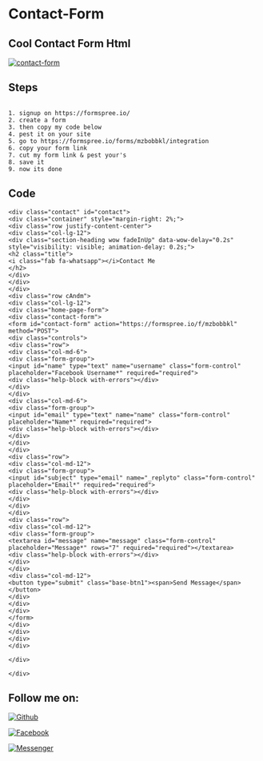 <!--@ALI4BFULLAH-->

# Contact-Form
## Cool Contact Form Html
[![contact-form](https://user-images.githubusercontent.com/89381890/147351303-2538da96-9c93-47d1-84e8-2537b8147b6c.png)](http://www.aliabdullah.bio.link)

## Steps
```

1. signup on https://formspree.io/
2. create a form
3. then copy my code below
4. pest it on your site
5. go to https://formspree.io/forms/mzbobbkl/integration
6. copy your form link
7. cut my form link & pest your's
8. save it
9. now its done
```
## Code
```
<div class="contact" id="contact">
<div class="container" style="margin-right: 2%;">
<div class="row justify-content-center">
<div class="col-lg-12">
<div class="section-heading wow fadeInUp" data-wow-delay="0.2s" style="visibility: visible; animation-delay: 0.2s;">
<h2 class="title">
<i class="fab fa-whatsapp"></i>Contact Me
</h2>
</div>
</div>
</div>
<div class="row cAndm">
<div class="col-lg-12">
<div class="home-page-form">
<div class="contact-form">
<form id="contact-form" action="https://formspree.io/f/mzbobbkl" method="POST">
<div class="controls">
<div class="row">
<div class="col-md-6">
<div class="form-group">
<input id="name" type="text" name="username" class="form-control" placeholder="Facebook Username*" required="required">
<div class="help-block with-errors"></div>
</div>
</div>
<div class="col-md-6">
<div class="form-group">
<input id="email" type="text" name="name" class="form-control" placeholder="Name*" required="required">
<div class="help-block with-errors"></div>
</div>
</div>
</div>
<div class="row">
<div class="col-md-12">
<div class="form-group">
<input id="subject" type="email" name="_replyto" class="form-control" placeholder="Email*" required="required">
<div class="help-block with-errors"></div>
</div>
</div>
</div>
<div class="row">
<div class="col-md-12">
<div class="form-group">
<textarea id="message" name="message" class="form-control" placeholder="Message*" rows="7" required="required"></textarea>
<div class="help-block with-errors"></div>
</div>
</div>
<div class="col-md-12">
<button type="submit" class="base-btn1"><span>Send Message</span></button>
</div>
</div>
</div>
</form> 
</div>
</div>
</div>
</div>

</div>

</div>
```
## Follow me on:

[![Github](https://img.shields.io/badge/GITHUB-Ali%20Abdullah1-green?colorA=%23fffff&colorB=%23000000&style=for-the-badge)](https://guthub.com/Ali-Abdullah1)

[![Facebook](https://img.shields.io/badge/FACEBOOK-Fk%20Ali%20Abdullah-green?colorA=%2300BFFF&colorB=%23000080&style=for-the-badge)](https://fb.com/Ali4bdullah)

[![Messenger](https://img.shields.io/badge/MASSENGER-Fk%20Ali%20Abdullah-green?colorA=%238B008B&colorB=%23700FF00&style=for-the-badge)](https://m.me/Ali4bdullah)
